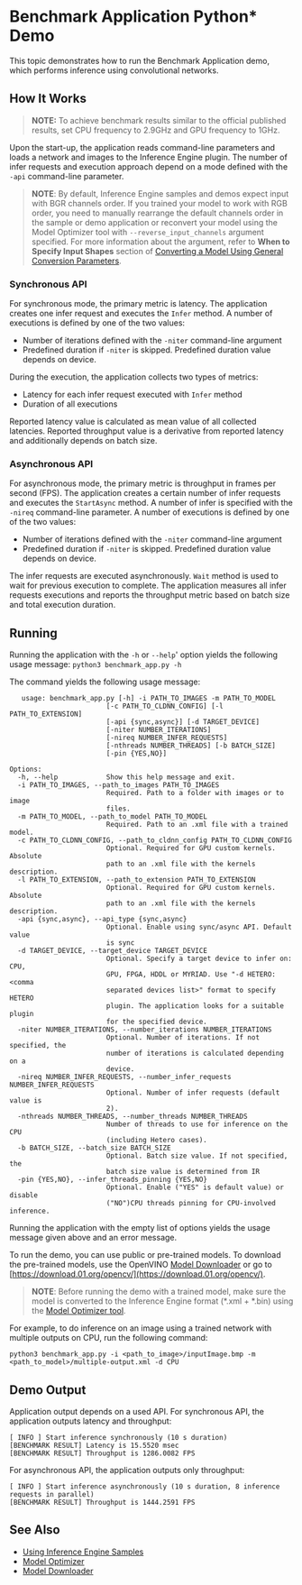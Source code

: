 # Benchmark Application Python* Demo

This topic demonstrates how to run the Benchmark Application demo, which performs inference using convolutional networks.

## How It Works

> **NOTE:** To achieve benchmark results similar to the official published results, set CPU frequency to 2.9GHz and GPU frequency to 1GHz.

Upon the start-up, the application reads command-line parameters and loads a network and images to the Inference Engine plugin. The number of infer requests and execution approach depend on a mode defined with the `-api` command-line parameter.

> **NOTE**: By default, Inference Engine samples and demos expect input with BGR channels order. If you trained your model to work with RGB order, you need to manually rearrange the default channels order in the sample or demo application or reconvert your model using the Model Optimizer tool with `--reverse_input_channels` argument specified. For more information about the argument, refer to **When to Specify Input Shapes** section of [Converting a Model Using General Conversion Parameters](./docs/MO_DG/prepare_model/convert_model/Converting_Model_General.md).

### Synchronous API
For synchronous mode, the primary metric is latency. The application creates one infer request and executes the `Infer` method. A number of executions is defined by one of the two values:
* Number of iterations defined with the `-niter` command-line argument
* Predefined duration if `-niter` is skipped. Predefined duration value depends on device.

During the execution, the application collects two types of metrics:
* Latency for each infer request executed with `Infer` method
* Duration of all executions

Reported latency value is calculated as mean value of all collected latencies. Reported throughput value is a derivative from reported latency and additionally depends on batch size.

### Asynchronous API
For asynchronous mode, the primary metric is throughput in frames per second (FPS). The application creates a certain number of infer requests and executes the `StartAsync` method. A number of infer is specified with the `-nireq` command-line parameter. A number of executions is defined by one of the two values:
* Number of iterations defined with the `-niter` command-line argument
* Predefined duration if `-niter` is skipped. Predefined duration value depends on device.

The infer requests are executed asynchronously. `Wait` method is used to wait for previous execution to complete. The application measures all infer requests executions and reports the throughput metric based on batch size and total execution duration.

## Running

Running the application with the `-h` or `--help`' option yields the following usage message:
```python3 benchmark_app.py -h```

The command yields the following usage message:
```
   usage: benchmark_app.py [-h] -i PATH_TO_IMAGES -m PATH_TO_MODEL
                        [-c PATH_TO_CLDNN_CONFIG] [-l PATH_TO_EXTENSION]
                        [-api {sync,async}] [-d TARGET_DEVICE]
                        [-niter NUMBER_ITERATIONS]
                        [-nireq NUMBER_INFER_REQUESTS]
                        [-nthreads NUMBER_THREADS] [-b BATCH_SIZE]
                        [-pin {YES,NO}]

Options:
  -h, --help            Show this help message and exit.
  -i PATH_TO_IMAGES, --path_to_images PATH_TO_IMAGES
                        Required. Path to a folder with images or to image
                        files.
  -m PATH_TO_MODEL, --path_to_model PATH_TO_MODEL
                        Required. Path to an .xml file with a trained model.
  -c PATH_TO_CLDNN_CONFIG, --path_to_cldnn_config PATH_TO_CLDNN_CONFIG
                        Optional. Required for GPU custom kernels. Absolute
                        path to an .xml file with the kernels description.
  -l PATH_TO_EXTENSION, --path_to_extension PATH_TO_EXTENSION
                        Optional. Required for GPU custom kernels. Absolute
                        path to an .xml file with the kernels description.
  -api {sync,async}, --api_type {sync,async}
                        Optional. Enable using sync/async API. Default value
                        is sync
  -d TARGET_DEVICE, --target_device TARGET_DEVICE
                        Optional. Specify a target device to infer on: CPU,
                        GPU, FPGA, HDDL or MYRIAD. Use "-d HETERO:<comma
                        separated devices list>" format to specify HETERO
                        plugin. The application looks for a suitable plugin
                        for the specified device.
  -niter NUMBER_ITERATIONS, --number_iterations NUMBER_ITERATIONS
                        Optional. Number of iterations. If not specified, the
                        number of iterations is calculated depending on a
                        device.
  -nireq NUMBER_INFER_REQUESTS, --number_infer_requests NUMBER_INFER_REQUESTS
                        Optional. Number of infer requests (default value is
                        2).
  -nthreads NUMBER_THREADS, --number_threads NUMBER_THREADS
                        Number of threads to use for inference on the CPU
                        (including Hetero cases).
  -b BATCH_SIZE, --batch_size BATCH_SIZE
                        Optional. Batch size value. If not specified, the
                        batch size value is determined from IR
  -pin {YES,NO}, --infer_threads_pinning {YES,NO}
                        Optional. Enable ("YES" is default value) or disable
                        ("NO")CPU threads pinning for CPU-involved inference.
```

Running the application with the empty list of options yields the usage message given above and an error message.

To run the demo, you can use public or pre-trained models. To download the pre-trained models, use the OpenVINO [Model Downloader](https://github.com/opencv/open_model_zoo/tree/2018/model_downloader) or go to [https://download.01.org/opencv/](https://download.01.org/opencv/).

> **NOTE**: Before running the demo with a trained model, make sure the model is converted to the Inference Engine format (\*.xml + \*.bin) using the [Model Optimizer tool](./docs/MO_DG/Deep_Learning_Model_Optimizer_DevGuide.md).

For example, to do inference on an image using a trained network with multiple outputs on CPU, run the following command:

```
python3 benchmark_app.py -i <path_to_image>/inputImage.bmp -m <path_to_model>/multiple-output.xml -d CPU
```

## Demo Output

Application output depends on a used API. For synchronous API, the application outputs latency and throughput:
```
[ INFO ] Start inference synchronously (10 s duration)
[BENCHMARK RESULT] Latency is 15.5520 msec
[BENCHMARK RESULT] Throughput is 1286.0082 FPS
```

For asynchronous API, the application outputs only throughput:
```
[ INFO ] Start inference asynchronously (10 s duration, 8 inference requests in parallel)
[BENCHMARK RESULT] Throughput is 1444.2591 FPS
```

## See Also
* [Using Inference Engine Samples](./docs/IE_DG/Samples_Overview.md)
* [Model Optimizer](./docs/MO_DG/Deep_Learning_Model_Optimizer_DevGuide.md)
* [Model Downloader](https://github.com/opencv/open_model_zoo/tree/2018/model_downloader)
